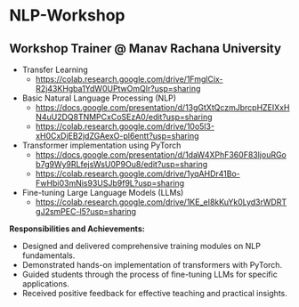 # NLP-Workshop
## Workshop Trainer @ Manav Rachana University
- Transfer Learning
  - https://colab.research.google.com/drive/1FmglCix-R2j43KHgba1YdW0UPtwOmQlr?usp=sharing 
- Basic Natural Language Processing (NLP)
  - https://docs.google.com/presentation/d/13gGtXtQczmJbrcpHZEIXxHN4uU2DQ8TNMPCxCoSEzA0/edit?usp=sharing
  - https://colab.research.google.com/drive/10o5l3-xH0CxDjEB2jdZGAexO-pl6entt?usp=sharing
- Transformer implementation using PyTorch
  - https://docs.google.com/presentation/d/1daW4XPhF360F83ljouRGob7g9Wy9RLfejsWsU0P9Ou8/edit?usp=sharing
  - https://colab.research.google.com/drive/1yqAHDr41Bo-FwHbi03mNis93USJb9f9L?usp=sharing
- Fine-tuning Large Language Models (LLMs)
  - https://colab.research.google.com/drive/1KE_eI8kKuYk0Lyd3rWDRTgJ2smPEC-l5?usp=sharing
  
**Responsibilities and Achievements:**

- Designed and delivered comprehensive training modules on NLP fundamentals.
- Demonstrated hands-on implementation of transformers with PyTorch.
- Guided students through the process of fine-tuning LLMs for specific applications.
- Received positive feedback for effective teaching and practical insights.

